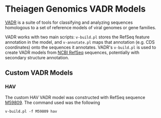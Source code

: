 # Theiagen Genomics VADR Models

[VADR](https://github.com/ncbi/vadr) is a suite of tools for classifying and analyzing sequences homologous to a set of reference models of viral genomes or gene families.

VADR works with two main scripts: `v-build.pl` stores the RefSeq feature annotation in the model, and `v-annotate.pl` maps that annotation (e.g. CDS coordinates) onto the sequences it annotates. VADR's `v-build.pl` is used to create VADR models from [NCBI RefSeq](https://www.ncbi.nlm.nih.gov/refseq/) sequences, potentially with secondary structure annotation.

## Custom VADR Models

### HAV

The custom HAV VADR model was constructed with RefSeq sequence [M59809](https://www.ncbi.nlm.nih.gov/nuccore/M59809). The command used was the following

`v-build.pl -f M59809 hav`